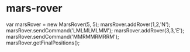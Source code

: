 # mars-rover

var marsRover = new MarsRover(5, 5);
marsRover.addRover(1,2,'N');
marsRover.sendCommand('LMLMLMLMM');
marsRover.addRover(3,3,'E');
marsRover.sendCommand('MMRMMRMRRM');
marsRover.getFinalPositions();
